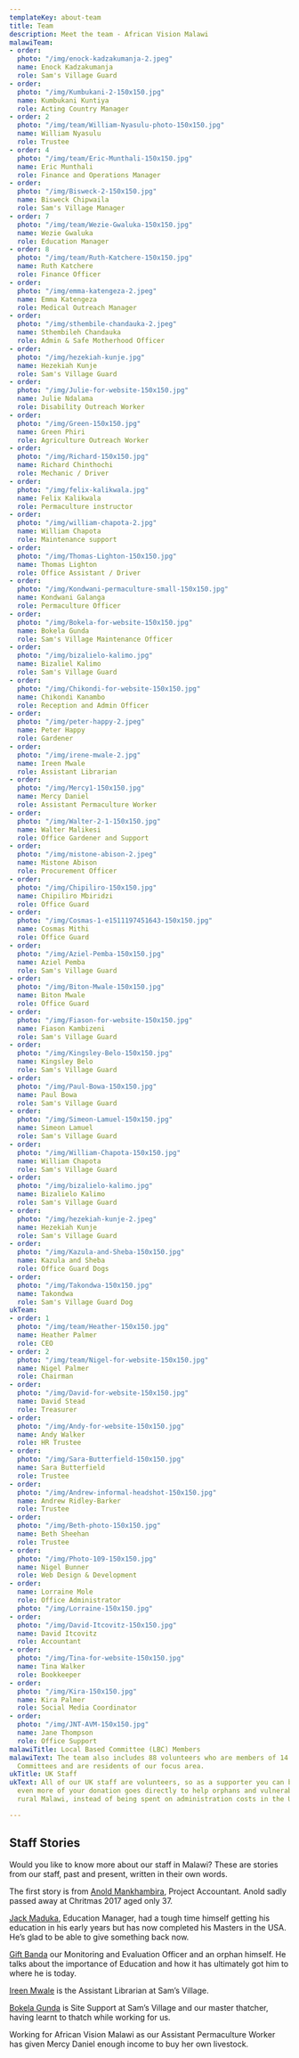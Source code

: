 ```yaml
---
templateKey: about-team
title: Team
description: Meet the team - African Vision Malawi
malawiTeam:
- order: 
  photo: "/img/enock-kadzakumanja-2.jpeg"
  name: Enock Kadzakumanja
  role: Sam's Village Guard
- order: 
  photo: "/img/Kumbukani-2-150x150.jpg"
  name: Kumbukani Kuntiya
  role: Acting Country Manager
- order: 2
  photo: "/img/team/William-Nyasulu-photo-150x150.jpg"
  name: William Nyasulu
  role: Trustee
- order: 4
  photo: "/img/team/Eric-Munthali-150x150.jpg"
  name: Eric Munthali
  role: Finance and Operations Manager
- order: 
  photo: "/img/Bisweck-2-150x150.jpg"
  name: Bisweck Chipwaila
  role: Sam's Village Manager
- order: 7
  photo: "/img/team/Wezie-Gwaluka-150x150.jpg"
  name: Wezie Gwaluka
  role: Education Manager
- order: 8
  photo: "/img/team/Ruth-Katchere-150x150.jpg"
  name: Ruth Katchere
  role: Finance Officer
- order: 
  photo: "/img/emma-katengeza-2.jpeg"
  name: Emma Katengeza
  role: Medical Outreach Manager
- order: 
  photo: "/img/sthembile-chandauka-2.jpeg"
  name: Sthembileh Chandauka
  role: Admin & Safe Motherhood Officer
- order: 
  photo: "/img/hezekiah-kunje.jpg"
  name: Hezekiah Kunje
  role: Sam's Village Guard
- order: 
  photo: "/img/Julie-for-website-150x150.jpg"
  name: Julie Ndalama
  role: Disability Outreach Worker
- order: 
  photo: "/img/Green-150x150.jpg"
  name: Green Phiri
  role: Agriculture Outreach Worker
- order: 
  photo: "/img/Richard-150x150.jpg"
  name: Richard Chinthochi
  role: Mechanic / Driver
- order: 
  photo: "/img/felix-kalikwala.jpg"
  name: Felix Kalikwala
  role: Permaculture instructor
- order: 
  photo: "/img/william-chapota-2.jpg"
  name: William Chapota
  role: Maintenance support
- order: 
  photo: "/img/Thomas-Lighton-150x150.jpg"
  name: Thomas Lighton
  role: Office Assistant / Driver
- order: 
  photo: "/img/Kondwani-permaculture-small-150x150.jpg"
  name: Kondwani Galanga
  role: Permaculture Officer
- order: 
  photo: "/img/Bokela-for-website-150x150.jpg"
  name: Bokela Gunda
  role: Sam's Village Maintenance Officer
- order: 
  photo: "/img/bizalielo-kalimo.jpg"
  name: Bizaliel Kalimo
  role: Sam's Village Guard
- order: 
  photo: "/img/Chikondi-for-website-150x150.jpg"
  name: Chikondi Kanambo
  role: Reception and Admin Officer
- order: 
  photo: "/img/peter-happy-2.jpeg"
  name: Peter Happy
  role: Gardener
- order: 
  photo: "/img/irene-mwale-2.jpg"
  name: Ireen Mwale
  role: Assistant Librarian
- order: 
  photo: "/img/Mercy1-150x150.jpg"
  name: Mercy Daniel
  role: Assistant Permaculture Worker
- order: 
  photo: "/img/Walter-2-1-150x150.jpg"
  name: Walter Malikesi
  role: Office Gardener and Support
- order: 
  photo: "/img/mistone-abison-2.jpeg"
  name: Mistone Abison
  role: Procurement Officer
- order: 
  photo: "/img/Chipiliro-150x150.jpg"
  name: Chipiliro Mbiridzi
  role: Office Guard
- order: 
  photo: "/img/Cosmas-1-e1511197451643-150x150.jpg"
  name: Cosmas Mithi
  role: Office Guard
- order: 
  photo: "/img/Aziel-Pemba-150x150.jpg"
  name: Aziel Pemba
  role: Sam's Village Guard
- order: 
  photo: "/img/Biton-Mwale-150x150.jpg"
  name: Biton Mwale
  role: Office Guard
- order: 
  photo: "/img/Fiason-for-website-150x150.jpg"
  name: Fiason Kambizeni
  role: Sam's Village Guard
- order: 
  photo: "/img/Kingsley-Belo-150x150.jpg"
  name: Kingsley Belo
  role: Sam's Village Guard
- order: 
  photo: "/img/Paul-Bowa-150x150.jpg"
  name: Paul Bowa
  role: Sam's Village Guard
- order: 
  photo: "/img/Simeon-Lamuel-150x150.jpg"
  name: Simeon Lamuel
  role: Sam's Village Guard
- order: 
  photo: "/img/William-Chapota-150x150.jpg"
  name: William Chapota
  role: Sam's Village Guard
- order: 
  photo: "/img/bizalielo-kalimo.jpg"
  name: Bizalielo Kalimo
  role: Sam's Village Guard
- order: 
  photo: "/img/hezekiah-kunje-2.jpeg"
  name: Hezekiah Kunje
  role: Sam's Village Guard
- order: 
  photo: "/img/Kazula-and-Sheba-150x150.jpg"
  name: Kazula and Sheba
  role: Office Guard Dogs
- order: 
  photo: "/img/Takondwa-150x150.jpg"
  name: Takondwa
  role: Sam's Village Guard Dog
ukTeam:
- order: 1
  photo: "/img/team/Heather-150x150.jpg"
  name: Heather Palmer
  role: CEO
- order: 2
  photo: "/img/team/Nigel-for-website-150x150.jpg"
  name: Nigel Palmer
  role: Chairman
- order: 
  photo: "/img/David-for-website-150x150.jpg"
  name: David Stead
  role: Treasurer
- order: 
  photo: "/img/Andy-for-website-150x150.jpg"
  name: Andy Walker
  role: HR Trustee
- order: 
  photo: "/img/Sara-Butterfield-150x150.jpg"
  name: Sara Butterfield
  role: Trustee
- order: 
  photo: "/img/Andrew-informal-headshot-150x150.jpg"
  name: Andrew Ridley-Barker
  role: Trustee
- order: 
  photo: "/img/Beth-photo-150x150.jpg"
  name: Beth Sheehan
  role: Trustee
- order: 
  photo: "/img/Photo-109-150x150.jpg"
  name: Nigel Bunner
  role: Web Design & Development
- order: 
  name: Lorraine Mole
  role: Office Administrator
  photo: "/img/Lorraine-150x150.jpg"
- order: 
  photo: "/img/David-Itcovitz-150x150.jpg"
  name: David Itcovitz
  role: Accountant
- order: 
  photo: "/img/Tina-for-website-150x150.jpg"
  name: Tina Walker
  role: Bookkeeper
- order: 
  photo: "/img/Kira-150x150.jpg"
  name: Kira Palmer
  role: Social Media Coordinator
- order: 
  photo: "/img/JNT-AVM-150x150.jpg"
  name: Jane Thompson
  role: Office Support
malawiTitle: Local Based Committee (LBC) Members
malawiText: The team also includes 88 volunteers who are members of 14 Locally Based
  Committees and are residents of our focus area.
ukTitle: UK Staff
ukText: All of our UK staff are volunteers, so as a supporter you can be sure that
  even more of your donation goes directly to help orphans and vulnerable people in
  rural Malawi, instead of being spent on administration costs in the UK.

---
```

## Staff Stories

Would you like to know more about our staff in Malawi? These are stories from our staff, past and present, written in their own words.

The first story is from [Anold Mankhambira](/about-us/team/staff-stories/anold-mankambira/), Project Accountant. Anold sadly passed away at Chritmas 2017 aged only 37.

[Jack Maduka](/about-us/team/staff-stories/jack-maduka/), Education Manager, had a tough time himself getting his education in his early years but has now completed his Masters in the USA. He’s glad to be able to give something back now.

[Gift Banda](/about-us/team/staff-stories/gift-banda/) our Monitoring and Evaluation Officer and an orphan himself. He talks about the importance of Education and how it has ultimately got him to where he is today.

[Ireen Mwale](/about-us/team/staff-stories/ireen-mwale/) is the Assistant Librarian at Sam’s Village.

[Bokela Gunda](/about-us/team/staff-stories/bokela-gunda/) is Site Support at Sam’s Village and our master thatcher, having learnt to thatch while working for us.

Working for African Vision Malawi as our Assistant Permaculture Worker has given Mercy Daniel enough income to buy her own livestock.